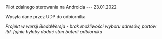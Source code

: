 Pilot zdalnego sterowania na Androida   ---   23.01.2022

Wysyła dane przez UDP do odbiornika

*Projekt w wersji BiedaWersja - brak możliwości wyboru adresów, portów itd.  fajnie byłoby dodać stan baterii odbiornika*
